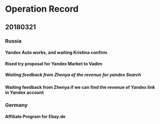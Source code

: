 # Operation Record

## 20180321

###  Russia

#### Yandex Auto works, and waiting Kristina confirm

#### Rised try proposal for Yandex Market to Vadim

##### Waiting feedback from Zhenya of the revenue for yandex Search

#### Waiting feedback from Zhenya if we can find the revenue of Yandex link in Yandex account

### Germany

#### Affiliate Program for Ebay.de

